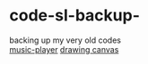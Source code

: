 # code-sl-backup-
backing up my very old codes
<br>
[music-player](./music%20player)
[drawing canvas](./drawing%20app)

